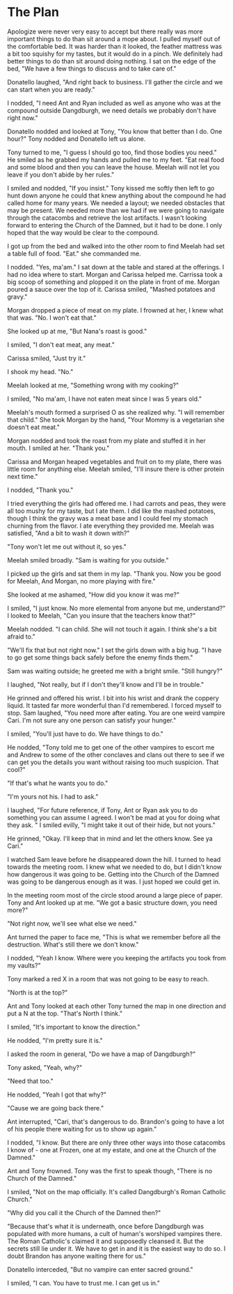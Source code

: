 # The Plan

Apologize were never very easy to accept but there really was more important things to do than sit around a mope about.  I pulled myself out of the comfortable bed.  It was harder than it looked, the feather mattress was a bit too squishy for my tastes, but it would do in a pinch.  We definitely had better things to do than sit around doing nothing.  I sat on the edge of the bed, "We have a few things to discuss and to take care of."

Donatello laughed, "And right back to business.  I'll gather the circle and we can start when you are ready."

I nodded, "I need Ant and Ryan included as well as anyone who was at the compound outside Dangdburgh, we need details we probably don't have right now."

Donatello nodded and looked at Tony, "You know that better than I do.  One hour?"  Tony nodded and Donatello left us alone.

Tony turned to me, "I guess I should go too, find those bodies you need."  He smiled as he grabbed my hands and pulled me to my feet.  "Eat real food and some blood and then you can leave the house.  Meelah will not let you leave if you don't abide by her rules."

I smiled and nodded, "If you insist."  Tony kissed me softly then left to go hunt down anyone he could that knew anything about the compound he had called home for many years.  We needed a layout; we needed obstacles that may be present.  We needed more than we had if we were going to navigate through the catacombs and retrieve the lost artifacts.  I wasn't looking forward to entering the Church of the Damned, but it had to be done.  I only hoped that the way would be clear to the compound.

I got up from the bed and walked into the other room to find Meelah had set a table full of food.  "Eat." she commanded me.

I nodded.  "Yes, ma'am."  I sat down at the table and stared at the offerings.  I had no idea where to start.  Morgan and Carissa helped me.  Carrissa took a big scoop of something and plopped it on the plate in front of me.  Morgan poured a sauce over the top of it.  Carissa smiled, "Mashed potatoes and gravy."  

Morgan dropped a piece of meat on my plate.  I frowned at her, I knew what that was.  "No.  I won't eat that."  

She looked up at me, "But Nana's roast is good."

I smiled, "I don't eat meat, any meat."

Carissa smiled, "Just try it."

I shook my head.  "No."

Meelah looked at me, "Something wrong with my cooking?"

I smiled, "No ma'am, I have not eaten meat since I was 5 years old."

Meelah's mouth formed a surprised O as she realized why.  "I will remember that child."  She took Morgan by the hand, "Your Mommy is a vegetarian she doesn't eat meat."

Morgan nodded and took the roast from my plate and stuffed it in her mouth.  I smiled at her.  "Thank you."

Carissa and Morgan heaped vegetables and fruit on to my plate, there was little room for anything else.  Meelah smiled, "I'll insure there is other protein next time."

I nodded, "Thank you."

I tried everything the girls had offered me.  I had carrots and peas, they were all too mushy for my taste, but I ate them.  I did like the mashed potatoes, though I think the gravy was a meat base and I could feel my stomach churning from the flavor.  I ate everything they provided me.  Meelah was satisfied, "And a bit to wash it down with?"

"Tony won't let me out without it, so yes."  

Meelah smiled broadly.  "Sam is waiting for you outside."

I picked up the girls and sat them in my lap.  "Thank you.  Now you be good for Meelah, And Morgan, no more playing with fire."

She looked at me ashamed, "How did you know it was me?"

I smiled, "I just know.  No more elemental from anyone but me, understand?"  I looked to Meelah, "Can you insure that the teachers know that?"

Meelah nodded.  "I can child.  She will not touch it again.  I think she's a bit afraid to."

"We'll fix that but not right now."  I set the girls down with a big hug.  "I have to go get some things back safely before the enemy finds them."

Sam was waiting outside; he greeted me with a bright smile.  "Still hungry?"

I laughed, "Not really, but if I don't they'll know and I'll be in trouble."

He grinned and offered his wrist.  I bit into his wrist and drank the coppery liquid.  It tasted far more wonderful than I'd remembered.  I forced myself to stop.  Sam laughed, "You need more after eating.  You are one weird vampire Cari.  I'm not sure any one person can satisfy your hunger."  

I smiled, "You'll just have to do.  We have things to do."  

He nodded, "Tony told me to get one of the other vampires to escort me and Andrew to some of the other conclaves and clans out there to see if we can get you the details you want without raising too much suspicion.  That cool?"

"If that's what he wants you to do."  

"I'm yours not his.  I had to ask."

I laughed, "For future reference, if Tony, Ant or Ryan ask you to do something you can assume I agreed.  I won't be mad at you for doing what they ask. " I smiled evilly, "I might take it out of their hide, but not yours."

He grinned, "Okay.  I'll keep that in mind and let the others know.  See ya Cari."

I watched Sam leave before he disappeared down the hill.  I turned to head towards the meeting room.  I knew what we needed to do, but I didn't know how dangerous it was going to be.  Getting into the Church of the Damned was going to be dangerous enough as it was.  I just hoped we could get in.

In the meeting room most of the circle stood around a large piece of paper.  Tony and Ant looked up at me.  "We got a basic structure down, you need more?"

"Not right now, we'll see what else we need."

Ant turned the paper to face me, "This is what we remember before all the destruction.  What's still there we don't know."

I nodded, "Yeah I know.  Where were you keeping the artifacts you took from my vaults?"

Tony marked a red X in a room that was not going to be easy to reach.  

"North is at the top?"

Ant and Tony looked at each other Tony turned the map in one direction and put a N at the top.  "That's North I think."

I smiled, "It's important to know the direction."

He nodded, "I'm pretty sure it is."

I asked the room in general, "Do we have a map of Dangdburgh?"

Tony asked, "Yeah, why?"

"Need that too."

He nodded, "Yeah I got that why?"

"Cause we are going back there."

Ant interrupted, "Cari, that's dangerous to do.  Brandon's going to have a lot of his people there waiting for us to show up again."

I nodded, "I know.  But there are only three other ways into those catacombs I know of - one at Frozen, one at my estate, and one at the Church of the Damned."

Ant and Tony frowned.  Tony was the first to speak though, "There is no Church of the Damned."

I smiled, "Not on the map officially.  It's called Dangdburgh's Roman Catholic Church."

"Why did you call it the Church of the Damned then?"

"Because that's what it is underneath, once before Dangdburgh was populated with more humans, a cult of human's worshiped vampires there.  The Roman Catholic's claimed it and supposedly cleansed it.  But the secrets still lie under it.  We have to get in and it is the easiest way to do so.  I doubt Brandon has anyone waiting there for us."

Donatello interceded, "But no vampire can enter sacred ground."

I smiled, "I can.  You have to trust me.  I can get us in."

